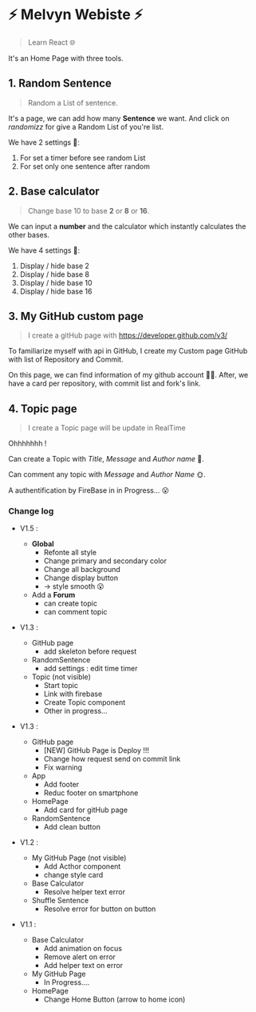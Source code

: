 # ⚡️ Melvyn Webiste ⚡️

> Learn React 🌐

It's an Home Page with three tools.

## 1. Random Sentence 

> Random a List of sentence.

It's a page, we can add how many **Sentence** we want. And click on *randomizz* for give a Random List of you're list.

We have 2 settings 🔧:
1. For set a timer before see random List
2. For set only one sentence after random

## 2. Base calculator

> Change base 10 to base **2** or **8** or **16**.

We can input a **number** and the calculator which instantly calculates the other bases.     

We have 4 settings 🔧:

1. Display / hide base 2 
2. Display / hide base 8 
3. Display / hide base 10
4. Display / hide base 16

## 3. My GitHub custom page

> I create a gitHub page with https://developer.github.com/v3/

To familiarize myself with api in GitHub, I create my Custom page GitHub with list of Repository and Commit. 

On this page, we can find information of my github account 👨‍💻.
After, we have a card per repository, with commit list and fork's link.

## 4. Topic page

> I create a Topic page will be update in RealTime

Ohhhhhhh !

Can create a Topic with *Title*, *Message* and *Author name* 🌝.

Can comment any topic with *Message* and *Author Name* 🌞.
 
A authentification by FireBase in in Progress... 😮
 
### Change log

* V1.5 : 
    * **Global**
        * Refonte all style
        * Change primary and secondary color
        * Change all background
        * Change display button
        * -> style smooth 😮
    * Add a **Forum**
        * can create topic
        * can comment topic

* V1.3 : 
    * GitHub page
        * add skeleton before request
    * RandomSentence
        * add settings : edit time timer 
    * Topic (not visible)
        * Start topic
        * Link with firebase
        * Create Topic component
        * Other in progress...

* V1.3 : 
    * GitHub page
        * [NEW] GitHub Page is Deploy !!!
        * Change how request send on commit link
        * Fix warning
    * App 
        * Add footer
        * Reduc footer on smartphone
    * HomePage
        * Add card for gitHub page
    * RandomSentence
        * Add clean button

* V1.2 : 
    * My GitHub Page (not visible)
        * Add Acthor component 
        * change style card 
    * Base Calculator
        * Resolve helper text error
    * Shuffle Sentence
        * Resolve error for button on button


* V1.1 : 
    * Base Calculator
        * Add animation on focus
        * Remove alert on error
        * Add helper text on error
    * My GitHub Page
        * In Progress....
    * HomePage
        * Change Home Button (arrow to home icon)
